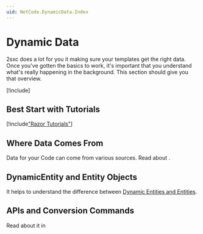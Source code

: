 ```yaml
---
uid: NetCode.DynamicData.Index
---
```


# Dynamic Data

2sxc does a lot for you it making sure your templates get the right data.
Once you've gotten the basics to work, it's important that you understand what's really happening in the background.
This section should give you that overview.

<div class="context-box-process" width="100%">

[!include[](~/pages/basics/stack/_shared-all.md)]
  <style>.context-box-process .process-cs { visibility: visible; } </style>
</div>


## Best Start with Tutorials

[!include["Razor Tutorials"](~/shared/tutorials/razor.md)]

## Where Data Comes From

Data for your Code can come from various sources. Read about [](xref:NetCode.DynamicData.DataOrigins).

## DynamicEntity and Entity Objects

It helps to understand the difference between [Dynamic Entities and Entities](xref:NetCode.DynamicData.DataObjectTypes).


## APIs and Conversion Commands

Read about it in [](xref:NetCode.DynamicCode.Index)
